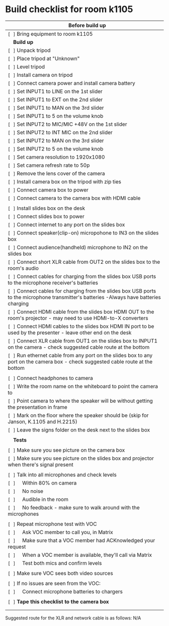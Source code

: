 # **Build checklist for room k1105**

|&nbsp;&nbsp;&nbsp;&nbsp;**Before build up**|
|-----------|
|`[ ]` Bring equipment to room k1105|
|&nbsp;&nbsp;&nbsp;&nbsp;**Build up** |
|`[ ]` Unpack tripod|
|`[ ]` Place tripod at "Unknown"|
|`[ ]` Level tripod|
|`[ ]` Install camera on tripod|
|`[ ]` Connect camera power and install camera battery
|`[ ]` Set INPUT1 to LINE on the 1st slider
|`[ ]` Set INPUT1 to EXT on the 2nd slider
|`[ ]` Set INPUT1 to MAN on the 3rd slider
|`[ ]` Set INPUT1 to 5 on the volume knob
|`[ ]` Set INPUT2 to MIC/MIC +48V on the 1st slider
|`[ ]` Set INPUT2 to INT MIC on the 2nd slider
|`[ ]` Set INPUT2 to MAN on the 3rd slider
|`[ ]` Set INPUT2 to 5 on the volume knob
|`[ ]` Set camera resolution to 1920x1080|
|`[ ]` Set camera refresh rate to 50p
|`[ ]` Remove the lens cover of the camera
|`[ ]` Install camera box on the tripod with zip ties|
|`[ ]` Connect camera box to power
|`[ ]` Connect camera to the camera box with HDMI cable
| |
|`[ ]` Install slides box on the desk
|`[ ]` Connect slides box to power
|`[ ]` Connect internet to any port on the slides box
|`[ ]` Connect speaker(clip-on) micropohone to IN3 on the slides box
|`[ ]` Connect audience(handheld) microphone to IN2 on the slides box
|`[ ]` Connect short XLR cable from OUT2 on the slides box to the room's audio
|`[ ]` Connect cables for charging from the slides box USB ports to the microphone receiver's batteries
|`[ ]` Connect cables for charging from the slides box USB ports to the microphone transmitter's batteries -Always have batteries charging
|`[ ]` Connect HDMI cable from the slides box HDMI OUT to the room's projector - may need to use HDMI-to-X converters
|`[ ]` Connect HDMI cables to the slides box HDMI IN port to be used by the presenter - leave other end on the desk
|`[ ]` Connect XLR cable from OUT1 on the slides box to INPUT1 on the camera - check suggested cable route at the bottom
|`[ ]` Run ethernet cable from any port on the slides box to any port on the camera box - check suggested cable route at the bottom
| |
|`[ ]` Connect headphones to camera|
|`[ ]` Write the room name on the whiteboard to point the camera to|
|`[ ]` Point camera to where the speaker will be without getting the presentation in frame|
|`[ ]` Mark on the floor where the speaker should be (skip for Janson, K.1105 and H.2215)|
|`[ ]` Leave the signs folder on the desk next to the slides box
| |~~~~
|&nbsp;&nbsp;&nbsp;&nbsp;**Tests**|
| |
|`[ ]` Make sure you see picture on the camera box|
|`[ ]` Make sure you see picture on the slides box and projector when there's signal present|
| |
|`[ ]` Talk into all microphones and check levels|
|`[ ]` &nbsp;&nbsp;&nbsp;&nbsp;Within 80% on camera|
|`[ ]` &nbsp;&nbsp;&nbsp;&nbsp;No noise|
|`[ ]` &nbsp;&nbsp;&nbsp;&nbsp;Audible in the room|
|`[ ]` &nbsp;&nbsp;&nbsp;&nbsp;No feedback - make sure to walk around with the microphones|
||
|`[ ]` Repeat microphone test with VOC|
|`[ ]` &nbsp;&nbsp;&nbsp;&nbsp;Ask VOC member to call you, in Matrix |
|`[ ]` &nbsp;&nbsp;&nbsp;&nbsp;Make sure that a VOC member had ACKnowledged your request|
|`[ ]` &nbsp;&nbsp;&nbsp;&nbsp;When a VOC member is available, they'll call via Matrix|
|`[ ]` &nbsp;&nbsp;&nbsp;&nbsp;Test both mics and confirm levels |
||
|`[ ]` Make sure VOC sees both video sources|
||
|`[ ]` If no issues are seen from the VOC:|
|`[ ]` &nbsp;&nbsp;&nbsp;&nbsp;Connect microphone batteries to chargers|
| |
|`[ ]` **Tape this checklist to the camera box**|
| |
| |

Suggested route for the XLR and network cable is as follows: N/A
